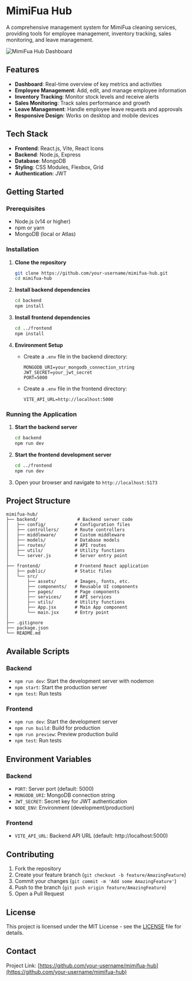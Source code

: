 # MimiFua Hub

A comprehensive management system for MimiFua cleaning services, providing tools for employee management, inventory tracking, sales monitoring, and leave management.

![MimiFua Hub Dashboard](https://via.placeholder.com/800x400.png?text=MimiFua+Hub+Dashboard)

## Features

- **Dashboard**: Real-time overview of key metrics and activities
- **Employee Management**: Add, edit, and manage employee information
- **Inventory Tracking**: Monitor stock levels and receive alerts
- **Sales Monitoring**: Track sales performance and growth
- **Leave Management**: Handle employee leave requests and approvals
- **Responsive Design**: Works on desktop and mobile devices

## Tech Stack

- **Frontend**: React.js, Vite, React Icons
- **Backend**: Node.js, Express
- **Database**: MongoDB
- **Styling**: CSS Modules, Flexbox, Grid
- **Authentication**: JWT

## Getting Started

### Prerequisites

- Node.js (v14 or higher)
- npm or yarn
- MongoDB (local or Atlas)

### Installation

1. **Clone the repository**
   ```bash
   git clone https://github.com/your-username/mimifua-hub.git
   cd mimifua-hub
   ```

2. **Install backend dependencies**
   ```bash
   cd backend
   npm install
   ```

3. **Install frontend dependencies**
   ```bash
   cd ../frontend
   npm install
   ```

4. **Environment Setup**
   - Create a `.env` file in the backend directory:
     ```
     MONGODB_URI=your_mongodb_connection_string
     JWT_SECRET=your_jwt_secret
     PORT=5000
     ```
   - Create a `.env` file in the frontend directory:
     ```
     VITE_API_URL=http://localhost:5000
     ```

### Running the Application

1. **Start the backend server**
   ```bash
   cd backend
   npm run dev
   ```

2. **Start the frontend development server**
   ```bash
   cd ../frontend
   npm run dev
   ```

3. Open your browser and navigate to `http://localhost:5173`

## Project Structure

```
mimifua-hub/
├── backend/               # Backend server code
│   ├── config/           # Configuration files
│   ├── controllers/      # Route controllers
│   ├── middleware/       # Custom middleware
│   ├── models/           # Database models
│   ├── routes/           # API routes
│   ├── utils/            # Utility functions
│   └── server.js         # Server entry point
│
├── frontend/             # Frontend React application
│   ├── public/           # Static files
│   └── src/
│       ├── assets/       # Images, fonts, etc.
│       ├── components/   # Reusable UI components
│       ├── pages/        # Page components
│       ├── services/     # API services
│       ├── utils/        # Utility functions
│       ├── App.jsx       # Main App component
│       └── main.jsx      # Entry point
│
├── .gitignore
├── package.json
└── README.md
```

## Available Scripts

### Backend
- `npm run dev`: Start the development server with nodemon
- `npm start`: Start the production server
- `npm test`: Run tests

### Frontend
- `npm run dev`: Start the development server
- `npm run build`: Build for production
- `npm run preview`: Preview production build
- `npm test`: Run tests

## Environment Variables

### Backend
- `PORT`: Server port (default: 5000)
- `MONGODB_URI`: MongoDB connection string
- `JWT_SECRET`: Secret key for JWT authentication
- `NODE_ENV`: Environment (development/production)

### Frontend
- `VITE_API_URL`: Backend API URL (default: http://localhost:5000)

## Contributing

1. Fork the repository
2. Create your feature branch (`git checkout -b feature/AmazingFeature`)
3. Commit your changes (`git commit -m 'Add some AmazingFeature'`)
4. Push to the branch (`git push origin feature/AmazingFeature`)
5. Open a Pull Request

## License

This project is licensed under the MIT License - see the [LICENSE](LICENSE) file for details.

## Contact

Project Link: [https://github.com/your-username/mimifua-hub](https://github.com/your-username/mimifua-hub)
